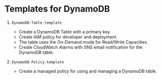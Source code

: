 # Templates for DynamoDB

1. `DynamoDB-Table.template`
    - Create a DynamoDB Table with a primary key.
    - Create IAM policy for developer and deployment.
    - The table uses the On-Demand mode for Read/Write Capacities.
    - Create CloudWatch Alarms with SNS email notification for the DynamoDB table.

1. `DynamoDB-Policy.template`
    - Create a managed policy for using and managing a DynamoDB table.
